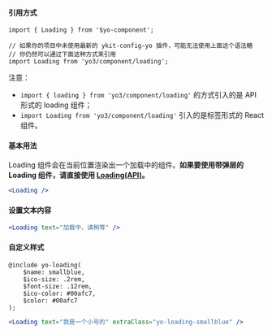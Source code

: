 #### 引用方式

```
import { Loading } from '$yo-component';

// 如果你的项目中未使用最新的 ykit-config-yo 插件，可能无法使用上面这个语法糖
// 你仍然可以通过下面这种方式来引用
import Loading from 'yo3/component/loading';
```

注意：
- `import { loading } from 'yo3/component/loading'` 的方式引入的是 API 形式的 loading 组件；
- `import Loading from 'yo3/component/loading'` 引入的是标签形式的 React 组件。


#### 基本用法

Loading 组件会在当前位置渲染出一个加载中的组件。**如果要使用带弹层的 Loading 组件，请直接使用 [Loading(API)](./component-Loading（API）.html)。**

```jsx
<Loading />
```

#### 设置文本内容

```jsx
<Loading text="加载中，请稍等" />
```

#### 自定义样式

```
@include yo-loading(
    $name: smallblue,
    $ico-size: .2rem,
    $font-size: .12rem,
    $ico-color: #00afc7,
    $color: #00afc7
);
```

```jsx
<Loading text="我是一个小号的" extraClass="yo-loading-smallblue" />
```
